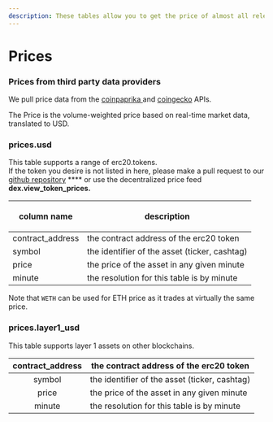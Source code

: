 ```yaml
---
description: These tables allow you to get the price of almost all relevant erc20 tokens.
---
```


# Prices

### Prices from third party data providers <a href="#centralised-exchanges-trading-data" id="centralised-exchanges-trading-data"></a>

We pull price data from the [coinpaprika ](https://coinpaprika.com/)and [coingecko](https://www.coingecko.com/) APIs.

The Price is the volume-weighted price based on real-time market data, translated to USD.

### **prices.usd**

This table supports a range of erc20.tokens. \
If the token you desire is not listed in here, please make a pull request to our [github repository](https://github.com/duneanalytics/abstractions/tree/master/prices) **** or use the decentralized price feed **dex.view\_token\_prices.**

| <p></p><p><strong>column name</strong></p> | **description**                               |
| ------------------------------------------ | --------------------------------------------- |
| contract\_address                          | the contract address of the erc20 token       |
| symbol                                     | the identifier of the asset (ticker, cashtag) |
| price                                      | the price of the asset in any given minute    |
| minute                                     | the resolution for this table is by minute    |

Note that `WETH` can be used for ETH price as it trades at virtually the same price.

### **prices.layer1\_usd**

This table supports layer 1 assets on other blockchains.

| contract\_address | the contract address of the erc20 token       |
| :---------------: | --------------------------------------------- |
|       symbol      | the identifier of the asset (ticker, cashtag) |
|       price       | the price of the asset in any given minute    |
|       minute      | the resolution for this table is by minute    |
